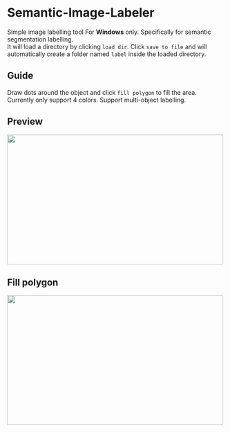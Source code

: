 # Semantic-Image-Labeler

Simple image labelling tool For **Windows** only. Specifically for semantic segmentation labelling.<br/>
It will load a directory by clicking `load dir`. Click `save to file` and will automatically create a folder named `label` inside the loaded directory.<br/>
## Guide
Draw dots around the object and click `fill polygon` to fill the area. Currently only support 4 colors. Support multi-object labelling.

## Preview
<img src="https://github.com/ycfelix/Semantic-Image-Labeler/blob/master/screenshot/demo.png" width="500" height="300" />

## Fill polygon
<img src="https://github.com/ycfelix/Semantic-Image-Labeler/blob/master/screenshot/demo2.jpg" width="500" height="300" />


